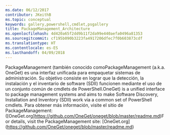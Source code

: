 ```yaml
---
ms.date: 06/12/2017
contributor: JKeithB
ms.topic: conceptual
keywords: gallery,powershell,cmdlet,psgallery
title: PackageManagement_Architecture
ms.openlocfilehash: 4d420a65f2dd9b11f2da99e440aefa0496a81353
ms.sourcegitcommit: cf195b090b3223fa4917206dfec7f0b603873cdf
ms.translationtype: HT
ms.contentlocale: es-ES
ms.lasthandoff: 04/09/2018
---
```

<span data-ttu-id="f4c90-103">PackageManagement (también conocido como</span><span class="sxs-lookup"><span data-stu-id="f4c90-103">PackageManagement (a.k.a.</span></span> <span data-ttu-id="f4c90-104">OneGet) es una interfaz unificada para empaquetar sistemas de administración. Su objetivo consiste en lograr que la detección, la instalación y el inventario de software (SDII) funcionen mediante el uso de un conjunto común de cmdlets de PowerShell.</span><span class="sxs-lookup"><span data-stu-id="f4c90-104">OneGet) is a unified interface to package management systems and aims to make Software Discovery, Installation and Inventory (SDII) work via a common set of PowerShell cmdlets.</span></span> <span data-ttu-id="f4c90-105">Para obtener más información, visite el sitio de PackageManagement: ([OneGet.org]https://github.com/OneGet/oneget/blob/master/readme.md)</span><span class="sxs-lookup"><span data-stu-id="f4c90-105">For details, visit the PackageManagement site: [OneGet.org] (https://github.com/OneGet/oneget/blob/master/readme.md)</span></span>